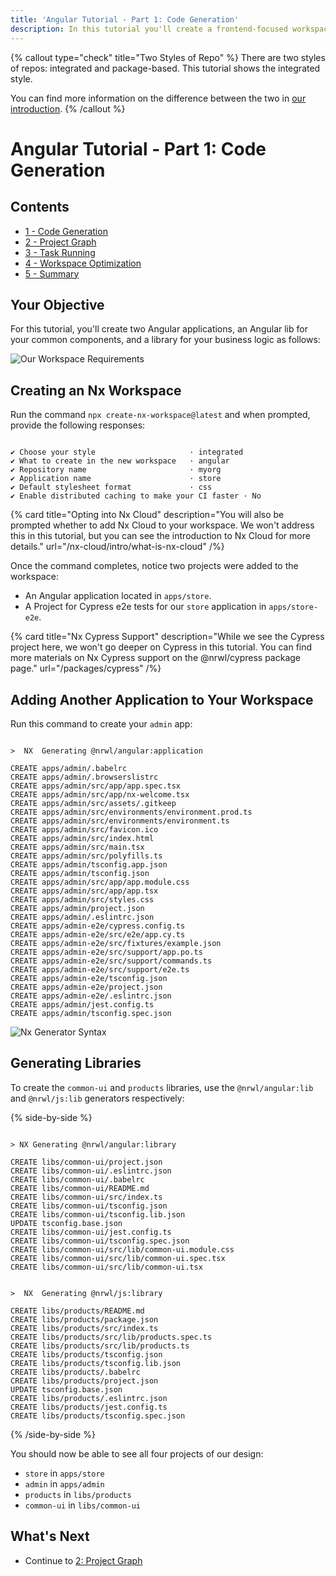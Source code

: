 ```yaml
---
title: 'Angular Tutorial - Part 1: Code Generation'
description: In this tutorial you'll create a frontend-focused workspace with Nx.
---
```


{% callout type="check" title="Two Styles of Repo" %}
There are two styles of repos: integrated and package-based. This tutorial shows the integrated style.

You can find more information on the difference between the two in [our introduction](/getting-started/intro).
{% /callout %}

# Angular Tutorial - Part 1: Code Generation

## Contents

- [1 - Code Generation](/angular-tutorial/1-code-generation)
- [2 - Project Graph](/angular-tutorial/2-project-graph)
- [3 - Task Running](/angular-tutorial/3-task-running)
- [4 - Workspace Optimization](/angular-tutorial/4-workspace-optimization)
- [5 - Summary](/angular-tutorial/5-summary)

## Your Objective

For this tutorial, you'll create two Angular applications, an Angular lib for your common components, and a library for your business logic as follows:

![Our Workspace Requirements](/shared/angular-tutorial/requirements-diagram.svg)

## Creating an Nx Workspace

Run the command `npx create-nx-workspace@latest` and when prompted, provide the following responses:

```{% command="npx create-nx-workspace@latest" path="~" %}

✔ Choose your style                     · integrated
✔ What to create in the new workspace   · angular
✔ Repository name                       · myorg
✔ Application name                      · store
✔ Default stylesheet format             · css
✔ Enable distributed caching to make your CI faster · No
```

{% card title="Opting into Nx Cloud" description="You will also be prompted whether to add Nx Cloud to your workspace. We won't address this in this tutorial, but you can see the introduction to Nx Cloud for more details." url="/nx-cloud/intro/what-is-nx-cloud" /%}

Once the command completes, notice two projects were added to the workspace:

- An Angular application located in `apps/store`.
- A Project for Cypress e2e tests for our `store` application in `apps/store-e2e`.

{% card title="Nx Cypress Support" description="While we see the Cypress project here, we won't go deeper on Cypress in this tutorial. You can find more materials on Nx Cypress support on the @nrwl/cypress package page." url="/packages/cypress" /%}

## Adding Another Application to Your Workspace

Run this command to create your `admin` app:

```{% command="npx nx g @nrwl/angular:app admin" path="~/myorg" %}

>  NX  Generating @nrwl/angular:application

CREATE apps/admin/.babelrc
CREATE apps/admin/.browserslistrc
CREATE apps/admin/src/app/app.spec.tsx
CREATE apps/admin/src/app/nx-welcome.tsx
CREATE apps/admin/src/assets/.gitkeep
CREATE apps/admin/src/environments/environment.prod.ts
CREATE apps/admin/src/environments/environment.ts
CREATE apps/admin/src/favicon.ico
CREATE apps/admin/src/index.html
CREATE apps/admin/src/main.tsx
CREATE apps/admin/src/polyfills.ts
CREATE apps/admin/tsconfig.app.json
CREATE apps/admin/tsconfig.json
CREATE apps/admin/src/app/app.module.css
CREATE apps/admin/src/app/app.tsx
CREATE apps/admin/src/styles.css
CREATE apps/admin/project.json
CREATE apps/admin/.eslintrc.json
CREATE apps/admin-e2e/cypress.config.ts
CREATE apps/admin-e2e/src/e2e/app.cy.ts
CREATE apps/admin-e2e/src/fixtures/example.json
CREATE apps/admin-e2e/src/support/app.po.ts
CREATE apps/admin-e2e/src/support/commands.ts
CREATE apps/admin-e2e/src/support/e2e.ts
CREATE apps/admin-e2e/tsconfig.json
CREATE apps/admin-e2e/project.json
CREATE apps/admin-e2e/.eslintrc.json
CREATE apps/admin/jest.config.ts
CREATE apps/admin/tsconfig.spec.json
```

![Nx Generator Syntax](/shared/angular-tutorial/generator-syntax.svg)

## Generating Libraries

To create the `common-ui` and `products` libraries, use the `@nrwl/angular:lib` and `@nrwl/js:lib` generators respectively:

{% side-by-side %}

```{% command="npx nx g @nrwl/angular:lib common-ui" path="~/myorg" %}

> NX Generating @nrwl/angular:library

CREATE libs/common-ui/project.json
CREATE libs/common-ui/.eslintrc.json
CREATE libs/common-ui/.babelrc
CREATE libs/common-ui/README.md
CREATE libs/common-ui/src/index.ts
CREATE libs/common-ui/tsconfig.json
CREATE libs/common-ui/tsconfig.lib.json
UPDATE tsconfig.base.json
CREATE libs/common-ui/jest.config.ts
CREATE libs/common-ui/tsconfig.spec.json
CREATE libs/common-ui/src/lib/common-ui.module.css
CREATE libs/common-ui/src/lib/common-ui.spec.tsx
CREATE libs/common-ui/src/lib/common-ui.tsx
```

```{% command="npx nx g @nrwl/js:lib products" path="~/myorg" %}

>  NX  Generating @nrwl/js:library

CREATE libs/products/README.md
CREATE libs/products/package.json
CREATE libs/products/src/index.ts
CREATE libs/products/src/lib/products.spec.ts
CREATE libs/products/src/lib/products.ts
CREATE libs/products/tsconfig.json
CREATE libs/products/tsconfig.lib.json
CREATE libs/products/.babelrc
CREATE libs/products/project.json
UPDATE tsconfig.base.json
CREATE libs/products/.eslintrc.json
CREATE libs/products/jest.config.ts
CREATE libs/products/tsconfig.spec.json
```

{% /side-by-side %}

You should now be able to see all four projects of our design:

- `store` in `apps/store`
- `admin` in `apps/admin`
- `products` in `libs/products`
- `common-ui` in `libs/common-ui`

## What's Next

- Continue to [2: Project Graph](/angular-tutorial/2-project-graph)
